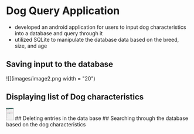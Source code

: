 # Dog Query Application
- developed an android application for users to input dog characteristics into a database and query through it
- utilized SQLite to manipulate the database data based on the breed, size, and age
## Saving input to the database
![](images/image2.png width = "20")
## Displaying list of Dog characteristics
<img src=images/image3.png width= "20">
## Deleting entries in the data base
## Searching through the database based on the dog characteristics 
